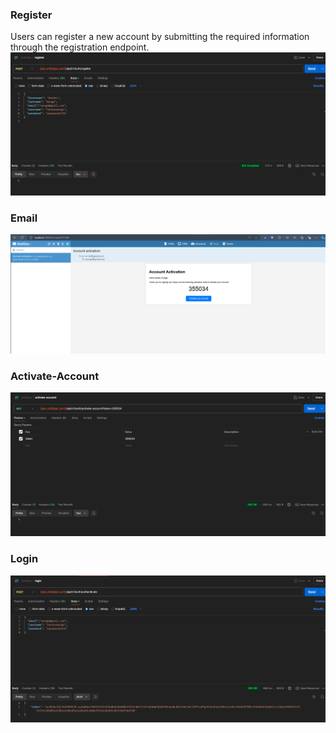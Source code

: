 ### Register
Users can register a new account by submitting the required information through the registration endpoint.
![](picture/register.png)

### Email
![](picture/email.png)

### Activate-Account
![](picture/activate-account.png)

### Login
![](picture/login.png)